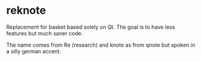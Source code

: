 reknote
=======
Replacement for basket based solely on Qt. The goal is to have less features but much saner code.

The name comes from Re (research) and knote as from qnote but spoken in a silly german accent.

